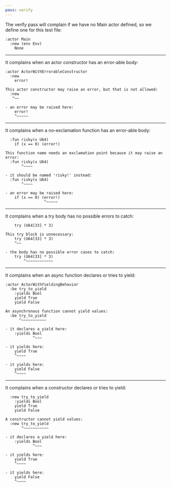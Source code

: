 ```yaml
---
pass: verify
---
```


The verify pass will complain if we have no Main actor defined, so we define one for this test file:

```savi
:actor Main
  :new (env Env)
    None
```

---

It complains when an actor constructor has an error-able body:

```savi
:actor ActorWithErrorableConstructor
  :new
    error!
```
```error
This actor constructor may raise an error, but that is not allowed:
  :new
   ^~~

- an error may be raised here:
    error!
    ^~~~~~
```

---

It complains when a no-exclamation function has an error-able body:

```savi
  :fun risky(x U64)
    if (x == 0) (error!)
```
```error
This function name needs an exclamation point because it may raise an error:
  :fun risky(x U64)
       ^~~~~

- it should be named 'risky!' instead:
  :fun risky(x U64)
       ^~~~~

- an error may be raised here:
    if (x == 0) (error!)
                 ^~~~~~
```

---

It complains when a try body has no possible errors to catch:

```savi
    try (U64[33] * 3)
```
```error
This try block is unnecessary:
    try (U64[33] * 3)
    ^~~

- the body has no possible error cases to catch:
    try (U64[33] * 3)
        ^~~~~~~~~~~~~
```

---

It complains when an async function declares or tries to yield:

```savi
:actor ActorWithYieldingBehavior
  :be try_to_yield
    :yields Bool
    yield True
    yield False
```
```error
An asynchronous function cannot yield values:
  :be try_to_yield
      ^~~~~~~~~~~~

- it declares a yield here:
    :yields Bool
            ^~~~

- it yields here:
    yield True
    ^~~~~

- it yields here:
    yield False
    ^~~~~
```

---

It complains when a constructor declares or tries to yield:

```savi
  :new try_to_yield
    :yields Bool
    yield True
    yield False
```
```error
A constructor cannot yield values:
  :new try_to_yield
       ^~~~~~~~~~~~

- it declares a yield here:
    :yields Bool
            ^~~~

- it yields here:
    yield True
    ^~~~~

- it yields here:
    yield False
    ^~~~~
```
